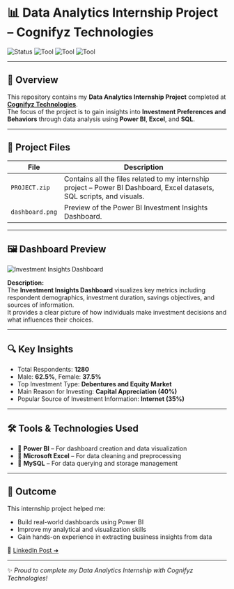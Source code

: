 # 📊 Data Analytics Internship Project – Cognifyz Technologies  

![Status](https://img.shields.io/badge/Internship-Completed-brightgreen?style=flat-square)
![Tool](https://img.shields.io/badge/PowerBI-Data%20Visualization-yellow?style=flat-square&logo=powerbi)
![Tool](https://img.shields.io/badge/Excel-Data%20Cleaning-green?style=flat-square&logo=microsoftexcel)
![Tool](https://img.shields.io/badge/SQL-Database-blue?style=flat-square&logo=mysql)

---

## 🚀 Overview  
This repository contains my **Data Analytics Internship Project** completed at **[Cognifyz Technologies](https://www.cognifyz.com)**.  
The focus of the project is to gain insights into **Investment Preferences and Behaviors** through data analysis using **Power BI**, **Excel**, and **SQL**.

---

## 📂 Project Files  
| File | Description |
|------|--------------|
| `PROJECT.zip` | Contains all the files related to my internship project – Power BI Dashboard, Excel datasets, SQL scripts, and visuals. |
| `dashboard.png` | Preview of the Power BI Investment Insights Dashboard. |

---

## 🖼️ Dashboard Preview  
![Investment Insights Dashboard]([https://github.com/<your-username>/<repo-name>/blob/main/dashboard.png](https://github.com/ganu47/Cognifyz-Data-Analytics-Internship/blob/da94cba3f9ff0dec3b1981869c69b87ac7484259/images/dashboard.PNG))

**Description:**  
The **Investment Insights Dashboard** visualizes key metrics including respondent demographics, investment duration, savings objectives, and sources of information.  
It provides a clear picture of how individuals make investment decisions and what influences their choices.

---

## 🔍 Key Insights  
- Total Respondents: **1280**  
- Male: **62.5%**, Female: **37.5%**  
- Top Investment Type: **Debentures and Equity Market**  
- Main Reason for Investing: **Capital Appreciation (40%)**  
- Popular Source of Investment Information: **Internet (35%)**

---

## 🛠️ Tools & Technologies Used  
- 🧠 **Power BI** – For dashboard creation and data visualization  
- 🧮 **Microsoft Excel** – For data cleaning and preprocessing  
- 💾 **MySQL** – For data querying and storage management  

---

## 🏁 Outcome  
This internship project helped me:
- Build real-world dashboards using Power BI  
- Improve my analytical and visualization skills  
- Gain hands-on experience in extracting business insights from data  

📎 [LinkedIn Post ➜](https://www.linkedin.com/posts/ganesh-kumble-6b64021aa_cognifyztechnologies-dataanalytics-powerbi-activity-7388274700726001664-dQ0f)

---

✨ *Proud to complete my Data Analytics Internship with Cognifyz Technologies!*  
